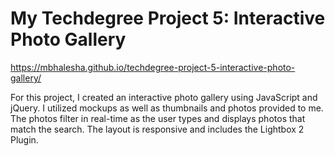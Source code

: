 # My Techdegree Project 5: Interactive Photo Gallery
 
https://mbhalesha.github.io/techdegree-project-5-interactive-photo-gallery/
 
For this project, I created an interactive photo gallery using JavaScript and jQuery. I utilized mockups as well as thumbnails and photos provided to me. The photos filter in real-time as the user types and displays photos that match the search. The layout is responsive and includes the Lightbox 2 Plugin.
